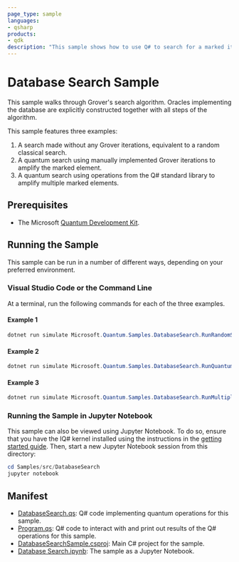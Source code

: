 ```yaml
---
page_type: sample
languages:
- qsharp
products:
- qdk
description: "This sample shows how to use Q# to search for a marked item with Grover's algorithm."
---
```


# Database Search Sample

This sample walks through Grover's search algorithm.
Oracles implementing the database are explicitly constructed together with all steps of the algorithm.

This sample features three examples:

1. A search made without any Grover iterations, equivalent to a random classical search.
2. A quantum search using manually implemented Grover iterations to amplify the marked element.
3. A quantum search using operations from the Q# standard library to amplify multiple marked elements.

## Prerequisites

- The Microsoft [Quantum Development Kit](https://docs.microsoft.com/azure/quantum/install-overview-qdk/).

## Running the Sample

This sample can be run in a number of different ways, depending on your preferred environment.

### Visual Studio Code or the Command Line

At a terminal, run the following commands for each of the three examples.

#### Example 1

```powershell
dotnet run simulate Microsoft.Quantum.Samples.DatabaseSearch.RunRandomSearch
```

#### Example 2

```powershell
dotnet run simulate Microsoft.Quantum.Samples.DatabaseSearch.RunQuantumSearch
```

#### Example 3

```powershell
dotnet run simulate Microsoft.Quantum.Samples.DatabaseSearch.RunMultipleQuantumSearch
```

### Running the Sample in Jupyter Notebook

This sample can also be viewed using Jupyter Notebook.
To do so, ensure that you have the IQ# kernel installed using the instructions in the [getting started guide](https://docs.microsoft.com/azure/quantum/install-jupyter-qdk).
Then, start a new Jupyter Notebook session from this directory:

```powershell
cd Samples/src/DatabaseSearch
jupyter notebook
```

## Manifest

- [DatabaseSearch.qs](./DatabaseSearch.qs): Q# code implementing quantum operations for this sample.
- [Program.qs](./Program.qs): Q# code to interact with and print out results of the Q# operations for this sample.
- [DatabaseSearchSample.csproj](./DatabaseSearchSample.csproj): Main C# project for the sample.
- [Database Search.ipynb](./Database%20Search.ipynb): The sample as a Jupyter Notebook.
